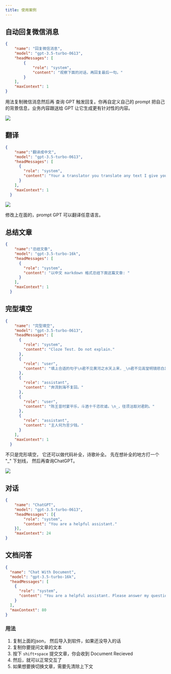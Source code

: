 ```yaml
---
title: 使用案例
---
```


## 自动回复微信消息
```json
{
    "name": "回复微信消息",
    "model": "gpt-3.5-turbo-0613",
    "headMessages": [
        {
            "role": "system",
            "content": "观察下面的对话，再回复最后一句。"
        }
    ],
    "maxContext": 1
}
```
用法复制微信消息然后再 查询 GPT 触发回复。你再自定义自己的 prompt 把自己的背景信息，业务内容跟送给 GPT 让它生成更有针对性的内容。 

![](https://ipfs.io/ipfs/QmbV39V3cCarNqCS8yXnhBL67CdeTwPUj7Zydr85ybBgVM?filename=e8831869-a2d7-4433-89b9-35f5db272626.gif)


## 翻译 
```json
{
    "name":"翻译成中文",
    "model": "gpt-3.5-turbo-0613",
    "headMessages": [
      {
        "role": "system",
        "content": "Your a translator you translate any text I give you into Chinese. Here is the message:"
      }
    ],
    "maxContext": 1
  }
```

![](https://ipfs.ee/ipfs/QmWeYQJG8Tw41MNdqBX8H3RMPXLp4FEEdnTHtCGzjiXnFt/7c5ec8d0-a3d2-4d06-b649-316456390599.gif)

修改上在面的，prompt GPT 可以翻译任意语言。

## 总结文章
```json
{
    "name":"总结文章",
    "model": "gpt-3.5-turbo-16k",
    "headMessages": [
      {
        "role": "system",
        "content": "以中文 markdown 格式总结下面这篇文章: "
      }
    ],
    "maxContext": 1
  }
```

## 完型填空 
```json
{
    "name": "完型填空",
    "model": "gpt-3.5-turbo-0613",
    "headMessages": [
      {
        "role": "system",
        "content": "Cloze Test. Do not explain."
      },
      {
        "role": "user",
        "content": "填上合适的句子\n君不见黄河之水天上来，_\n君不见高堂明镜悲白发，\n朝如青丝暮成雪。"
      },
      {
        "role": "assistant",
        "content": "奔流到海不复回。"
      },
      {
        "role": "user",
        "content": "陈王昔时宴平乐，斗酒十千恣欢谑。\n_，径须沽取对君酌。"
      },
      {
        "role": "assistant",
        "content": "主人何为言少钱。"
      }
    ],
    "maxContext": 1
  }
```

不只是完形填空， 它还可以做代码补全，诗歌补全。 先在想补全的地方打一个 "_" 下划线， 然后再查询ChatGPT。

![](https://ipfs.ee/ipfs/QmRRcA8fbJ8V73h2e5hxkRDLDf2bsKcb9TurjXJCCADTRo/a159ab5f-e308-4d02-8d64-9c02ea0fc48e.gif)

## 对话

```json
{
    "name": "ChatGPT",
    "model": "gpt-3.5-turbo-0613",
    "headMessages": [{
        "role": "system",
        "content": "You are a helpful assistant."
    }],
    "maxContext": 24
}
```

## 文档问答
```json
{
  "name": "Chat With Document",
  "model": "gpt-3.5-turbo-16k",
  "headMessages": [
    {
      "role": "system",
      "content": "You are a helpful assistant. Please answer my questions by the article I give you next. When you receive the article reply me with \"Document Received!\" "
    }
  ],
  "maxContext": 80
}
```
### 用法
1. 复制上面的json， 然后导入到软件，如果还没导入的话
2. 复制你要提问文章的文本
3. 按下 `shift+space` 提交文章，你会收到 Document Recieved
4. 然后，就可以正常交互了
5. 如果想要换切换文章，需要先清除上下文

